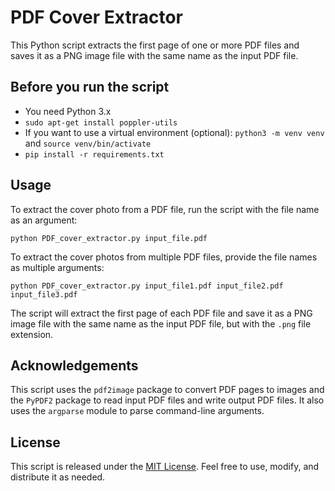 # PDF Cover Extractor

This Python script extracts the first page of one or more PDF files and saves it as a PNG image file with the same name as the input PDF file.

## Before you run the script

- You need Python 3.x
- `sudo apt-get install poppler-utils`
- If you want to use a virtual environment (optional): `python3 -m venv venv` and `source venv/bin/activate`
- `pip install -r requirements.txt`

## Usage

To extract the cover photo from a PDF file, run the script with the file name as an argument:

```
python PDF_cover_extractor.py input_file.pdf
```

To extract the cover photos from multiple PDF files, provide the file names as multiple arguments:

```
python PDF_cover_extractor.py input_file1.pdf input_file2.pdf input_file3.pdf
```

The script will extract the first page of each PDF file and save it as a PNG image file with the same name as the input PDF file, but with the `.png` file extension.

## Acknowledgements

This script uses the `pdf2image` package to convert PDF pages to images and the `PyPDF2` package to read input PDF files and write output PDF files. It also uses the `argparse` module to parse command-line arguments.

## License

This script is released under the [MIT License](LICENSE). Feel free to use, modify, and distribute it as needed.
